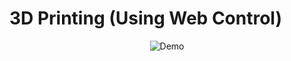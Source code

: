 # 3D Printing (Using Web Control)


<p align="center">
  <img src="https://github.com/HKPolyU-UAV/3d_printing/blob/main/videos/3Dprinting_resize.gif" alt="Demo" />
</p>

